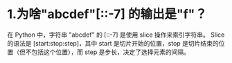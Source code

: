 # 1.为啥"abcdef"[::-7] 的输出是"f"？
在 Python 中，字符串 "abcdef" 的 [::-7] 是使用 slice 操作来索引字符串。
Slice 的语法是 [start:stop:step]，其中 start 是切片开始的位置，stop 是切片结束的位置（但不包括这个位置），而 step 是步长，决定了选择元素的间隔。



